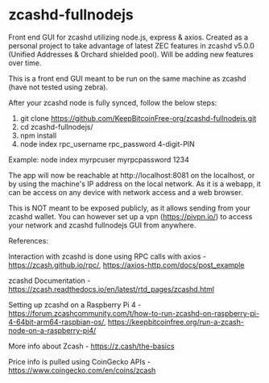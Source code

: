 # zcashd-fullnodejs
Front end GUI for zcashd utilizing node.js, express &amp; axios. Created as a personal project to take advantage of latest ZEC features in zcashd v5.0.0 (Unified Addresses &amp; Orchard shielded pool). Will be adding new features over time.

This is a front end GUI meant to be run on the same machine as zcashd (have not tested using zebra). 

After your zcashd node is fully synced, follow the below steps:

1. git clone https://github.com/KeepBitcoinFree-org/zcashd-fullnodejs.git
2. cd zcashd-fullnodejs/
3. npm install
4. node index rpc_username rpc_password 4-digit-PIN

Example: node index myrpcuser myrpcpassword 1234 

The app will now be reachable at http://localhost:8081 on the localhost, or by using the machine's IP address on the local network. As it is a webapp, it can be access on any device with network access and a web browser.

This is NOT meant to be exposed publicly, as it allows sending from your zcashd wallet. You can however set up a vpn (https://pivpn.io/) to access your network and zcashd fullnodejs GUI from anywhere.

References:

Interaction with zcashd is done using RPC calls with axios - https://zcash.github.io/rpc/, https://axios-http.com/docs/post_example

zcashd Documentation - https://zcash.readthedocs.io/en/latest/rtd_pages/zcashd.html

Setting up zcashd on a Raspberry Pi 4 - https://forum.zcashcommunity.com/t/how-to-run-zcashd-on-raspberry-pi-4-64bit-arm64-raspbian-os/, https://keepbitcoinfree.org/run-a-zcash-node-on-a-raspberry-pi4/

More info about Zcash - https://z.cash/the-basics

Price info is pulled using CoinGecko APIs - https://www.coingecko.com/en/coins/zcash
